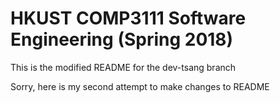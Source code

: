# HKUST COMP3111 Software Engineering (Spring 2018)

This is the modified README for the dev-tsang branch

Sorry, here is my second attempt to make changes to README